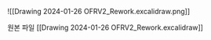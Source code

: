 
![[Drawing 2024-01-26 OFRV2_Rework.excalidraw.png]]


원본 파일
[[Drawing 2024-01-26 OFRV2_Rework.excalidraw]]